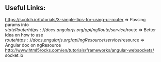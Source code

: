 ## Useful Links:

https://scotch.io/tutorials/3-simple-tips-for-using-ui-router => Passing params into $stateRouter
https://docs.angularjs.org/api/ngRoute/service/$route => Better idea on how to use $route
https://docs.angularjs.org/api/ngResource/service/$resource => Angular doc on ngResource
http://www.html5rocks.com/en/tutorials/frameworks/angular-websockets/ socket.io

